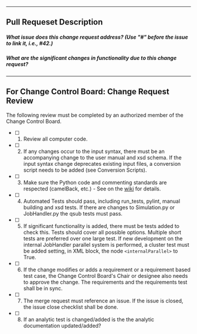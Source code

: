 --------
Pull Requeset Description
--------
##### What issue does this change request address? (Use "#" before the issue to link it, i.e., #42.)


##### What are the significant changes in functionality due to this change request?


----------------
For Change Control Board: Change Request Review
----------------
The following review must be completed by an authorized member of the Change Control Board.
- [ ] 1. Review all computer code.
- [ ] 2. If any changes occur to the input syntax, there must be an accompanying change to the user manual and xsd schema. If the input syntax change deprecates existing input files, a conversion script needs to be added (see Conversion Scripts).
- [ ] 3. Make sure the Python code and commenting standards are respected (camelBack, etc.) - See on the [wiki](https://github.com/idaholab/raven/wiki/RAVEN-Code-Standards#python) for details.
- [ ] 4. Automated Tests should pass, including run_tests, pylint, manual building and xsd tests. If there are changes to Simulation.py or JobHandler.py the qsub tests must pass.
- [ ] 5. If significant functionality is added, there must  be tests added to check this. Tests should cover all possible options.  Multiple short tests are preferred over one large test. If new development on the internal JobHandler parallel system is performed, a cluster test must be added setting, in <RunInfo> XML block, the node ```<internalParallel>``` to True.
- [ ] 6. If the change modifies or adds a requirement or a requirement based test case, the Change Control Board's Chair or designee also needs to approve the change.  The requirements and the requirements test shall be in sync.
- [ ] 7. The merge request must reference an issue.  If the issue is closed, the issue close checklist shall be done.
- [ ] 8. If an analytic test is changed/added is the the analytic documentation updated/added?
